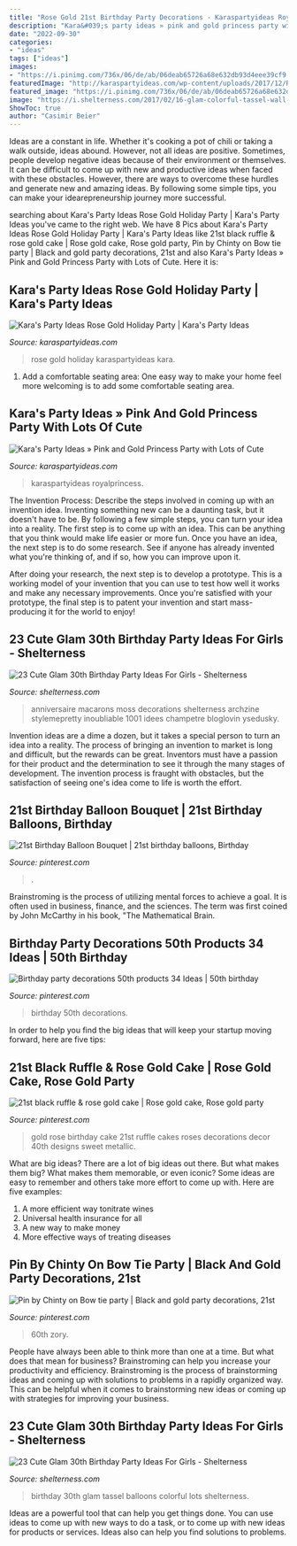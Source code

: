 ```yaml
---
title: "Rose Gold 21st Birthday Party Decorations - Karaspartyideas Royalprincess"
description: "Kara&#039;s party ideas » pink and gold princess party with lots of cute"
date: "2022-09-30"
categories:
- "ideas"
tags: ["ideas"]
images:
- "https://i.pinimg.com/736x/06/de/ab/06deab65726a68e632db93d4eee39cf9.jpg"
featuredImage: "http://karaspartyideas.com/wp-content/uploads/2017/12/Rose-Gold-Holiday-Party-via-Karas-Party-Ideas-KarasPartyIdeas.com12.jpeg"
featured_image: "https://i.pinimg.com/736x/06/de/ab/06deab65726a68e632db93d4eee39cf9.jpg"
image: "https://i.shelterness.com/2017/02/16-glam-colorful-tassel-wall-and-lots-of-balloons.jpg"
ShowToc: true
author: "Casimir Beier"
---
```



Ideas are a constant in life. Whether it's cooking a pot of chili or taking a walk outside, ideas abound. However, not all ideas are positive. Sometimes, people develop negative ideas because of their environment or themselves. It can be difficult to come up with new and productive ideas when faced with these obstacles. However, there are ways to overcome these hurdles and generate new and amazing ideas. By following some simple tips, you can make your idearepreneurship journey more successful.

	

		
searching about Kara&#039;s Party Ideas Rose Gold Holiday Party | Kara&#039;s Party Ideas you've came to the right web. We have 8 Pics about Kara&#039;s Party Ideas Rose Gold Holiday Party | Kara&#039;s Party Ideas like 21st black ruffle &amp; rose gold cake | Rose gold cake, Rose gold party, Pin by Chinty on Bow tie party | Black and gold party decorations, 21st and also Kara&#039;s Party Ideas » Pink and Gold Princess Party with Lots of Cute. Here it is:
		
    
## Kara&#039;s Party Ideas Rose Gold Holiday Party | Kara&#039;s Party Ideas

<img loading=lazy src="http://karaspartyideas.com/wp-content/uploads/2017/12/Rose-Gold-Holiday-Party-via-Karas-Party-Ideas-KarasPartyIdeas.com12.jpeg" onerror="this.onerror=null;this.src='https://tse2.mm.bing.net/th?id=OIP.ObztYFsDJ16CfASyiGI2fAHaLH&amp;pid=15.1';" alt="Kara&#039;s Party Ideas Rose Gold Holiday Party | Kara&#039;s Party Ideas">

_Source: karaspartyideas.com_

>rose gold holiday karaspartyideas kara. 

	

1. Add a comfortable seating area: One easy way to make your home feel more welcoming is to add some comfortable seating area.

    
## Kara&#039;s Party Ideas » Pink And Gold Princess Party With Lots Of Cute

<img loading=lazy src="https://karaspartyideas.com/wp-content/uploads/2013/09/pink-28.jpg" onerror="this.onerror=null;this.src='https://tse2.mm.bing.net/th?id=OIP.C5JnnPK1UYWdsveDpmOLPQHaLH&amp;pid=15.1';" alt="Kara&#039;s Party Ideas » Pink and Gold Princess Party with Lots of Cute">

_Source: karaspartyideas.com_

>karaspartyideas royalprincess. 

	

The Invention Process: Describe the steps involved in coming up with an invention idea.
Inventing something new can be a daunting task, but it doesn't have to be. By following a few simple steps, you can turn your idea into a reality.
The first step is to come up with an idea. This can be anything that you think would make life easier or more fun. Once you have an idea, the next step is to do some research. See if anyone has already invented what you're thinking of, and if so, how you can improve upon it.

After doing your research, the next step is to develop a prototype. This is a working model of your invention that you can use to test how well it works and make any necessary improvements. Once you're satisfied with your prototype, the final step is to patent your invention and start mass-producing it for the world to enjoy!

    
## 23 Cute Glam 30th Birthday Party Ideas For Girls - Shelterness

<img loading=lazy src="https://i.shelterness.com/2017/02/08-moss-30-with-floral-decor-and-lots-of-candles.jpg" onerror="this.onerror=null;this.src='https://tse3.mm.bing.net/th?id=OIP.myTpue6Xjo-mm6QgFy8tkgHaLH&amp;pid=15.1';" alt="23 Cute Glam 30th Birthday Party Ideas For Girls - Shelterness">

_Source: shelterness.com_

>anniversaire macarons moss decorations shelterness archzine stylemepretty inoubliable 1001 idees champetre bloglovin ysedusky. 

	

Invention ideas are a dime a dozen, but it takes a special person to turn an idea into a reality. The process of bringing an invention to market is long and difficult, but the rewards can be great. Inventors must have a passion for their product and the determination to see it through the many stages of development. The invention process is fraught with obstacles, but the satisfaction of seeing one's idea come to life is worth the effort.

    
## 21st Birthday Balloon Bouquet | 21st Birthday Balloons, Birthday

<img loading=lazy src="https://i.pinimg.com/736x/64/d4/74/64d474e75006899b819ce151607231ae.jpg" onerror="this.onerror=null;this.src='https://tse4.mm.bing.net/th?id=OIP.lMnoVkVzq858VuqamDDrYQHaJ-&amp;pid=15.1';" alt="21st Birthday Balloon Bouquet | 21st birthday balloons, Birthday">

_Source: pinterest.com_

>. 

	

Brainstroming is the process of utilizing mental forces to achieve a goal. It is often used in business, finance, and the sciences. The term was first coined by John McCarthy in his book, "The Mathematical Brain.

    
## Birthday Party Decorations 50th Products 34 Ideas | 50th Birthday

<img loading=lazy src="https://i.pinimg.com/736x/1f/56/79/1f5679ba131aa9dc6a400ca6b76c8175.jpg" onerror="this.onerror=null;this.src='https://tse3.mm.bing.net/th?id=OIP.yFk58A_c9mcEQQQnXZ8nJwAAAA&amp;pid=15.1';" alt="Birthday party decorations 50th products 34 Ideas | 50th birthday">

_Source: pinterest.com_

>birthday 50th decorations. 

	

In order to help you find the big ideas that will keep your startup moving forward, here are five tips: 

    
## 21st Black Ruffle &amp; Rose Gold Cake | Rose Gold Cake, Rose Gold Party

<img loading=lazy src="https://i.pinimg.com/736x/06/de/ab/06deab65726a68e632db93d4eee39cf9.jpg" onerror="this.onerror=null;this.src='https://tse1.mm.bing.net/th?id=OIP.0lpoaes6AOIskA0Q4I0vzwHaJ3&amp;pid=15.1';" alt="21st black ruffle &amp; rose gold cake | Rose gold cake, Rose gold party">

_Source: pinterest.com_

>gold rose birthday cake 21st ruffle cakes roses decorations decor 40th designs sweet metallic. 

	

What are big ideas?
There are a lot of big ideas out there. But what makes them big? What makes them memorable, or even iconic? Some ideas are easy to remember and others take more effort to come up with. Here are five examples: 
1. A more efficient way tonitrate wines
2. Universal health insurance for all
3. A new way to make money
4. More effective ways of treating diseases

    
## Pin By Chinty On Bow Tie Party | Black And Gold Party Decorations, 21st

<img loading=lazy src="https://i.pinimg.com/736x/3f/0a/49/3f0a49a3f52ab5a28e390feebde7ce77.jpg" onerror="this.onerror=null;this.src='https://tse2.mm.bing.net/th?id=OIP.xnqWAWeqVx8BVS58ZP3RDAHaFj&amp;pid=15.1';" alt="Pin by Chinty on Bow tie party | Black and gold party decorations, 21st">

_Source: pinterest.com_

>60th zory. 

	

People have always been able to think more than one at a time. But what does that mean for business? Brainstroming can help you increase your productivity and efficiency. Brainstroming is the process of brainstorming ideas and coming up with solutions to problems in a rapidly organized way. This can be helpful when it comes to brainstorming new ideas or coming up with strategies for improving your business.

    
## 23 Cute Glam 30th Birthday Party Ideas For Girls - Shelterness

<img loading=lazy src="https://i.shelterness.com/2017/02/16-glam-colorful-tassel-wall-and-lots-of-balloons.jpg" onerror="this.onerror=null;this.src='https://tse4.mm.bing.net/th?id=OIP._KOOMYQFB_dU7A9fP1lVAQHaLH&amp;pid=15.1';" alt="23 Cute Glam 30th Birthday Party Ideas For Girls - Shelterness">

_Source: shelterness.com_

>birthday 30th glam tassel balloons colorful lots shelterness. 

	

Ideas are a powerful tool that can help you get things done. You can use ideas to come up with new ways to do a task, or to come up with new ideas for products or services. Ideas also can help you find solutions to problems.


